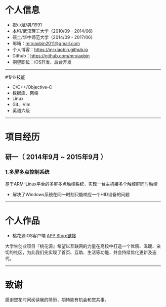 # 个人信息

 - 祝小斌/男/1991 
 - 本科/武汉理工大学（2010/09 - 2014/06)
 - 硕士/华中师范大学（2014/09 - 2017/06）
 - 邮箱：mrxiaobin2011@gmail.com
 - 个人博客：https://mrxiaobin.github.io 
 - Github：https://github.com/mrxiaobin
 - 期望职位：iOS开发、后台开发
---

#专业技能
- C/C++/Objective-C
- 数据库、网络
- Linux
- Git、Vim
- 英语六级
---

# 项目经历

## 研一（ 2014年9月 ~ 2015年9月 ）

### 1.多屏多点控制系统 
 基于ARM-Linux平台的多屏多点触控系统，实现一台主机接多个触控屏同时触控 
- 解决了Windows系统在同一时刻只能响应一个HID设备的问题

---

# 个人作品
 - 桃花源iOS客户端 [APP Store链接](https://itunes.apple.com/us/app/tao-hua-yuan-aipolis/id1078083319?l=zh&ls=1&mt=8)

 大学生创业项目『桃花源』希望以互联网的力量在高校中打造一个优质、温暖、亲切的社区，为此我们先实现了首页、互助、生活等功能，并会持续优化更新及迭代。

---

# 致谢
感谢您花时间阅读我的简历，期待能有机会和您共事。

